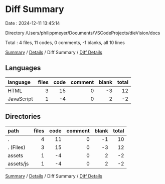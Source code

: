# Diff Summary

Date : 2024-12-11 13:45:14

Directory /Users/philippmeyer/Documents/VSCodeProjects/dieVision/docs

Total : 4 files,  11 codes, 0 comments, -1 blanks, all 10 lines

[Summary](results.md) / [Details](details.md) / Diff Summary / [Diff Details](diff-details.md)

## Languages
| language | files | code | comment | blank | total |
| :--- | ---: | ---: | ---: | ---: | ---: |
| HTML | 3 | 15 | 0 | -3 | 12 |
| JavaScript | 1 | -4 | 0 | 2 | -2 |

## Directories
| path | files | code | comment | blank | total |
| :--- | ---: | ---: | ---: | ---: | ---: |
| . | 4 | 11 | 0 | -1 | 10 |
| . (Files) | 3 | 15 | 0 | -3 | 12 |
| assets | 1 | -4 | 0 | 2 | -2 |
| assets/js | 1 | -4 | 0 | 2 | -2 |

[Summary](results.md) / [Details](details.md) / Diff Summary / [Diff Details](diff-details.md)